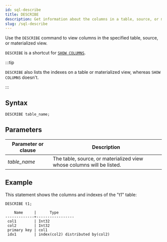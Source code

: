 ```yaml
---
id: sql-describe
title: DESCRIBE
description: Get information about the columns in a table, source, or materialized view.
slug: /sql-describe
---
```


Use the `DESCRIBE` command to view columns in the specified table, source, or materialized view.

`DESCRIBE` is a shortcut for [`SHOW COLUMNS`](sql-show-columns.md).

:::tip

`DESCRIBE` also lists the indexes on a table or materialized view, whereas `SHOW COLUMNS` doesn't.

:::


## Syntax

```sql
DESCRIBE table_name;
```
## Parameters
|Parameter or clause        | Description           |
|---------------------------|-----------------------|
|*table_name*               |The table, source, or materialized view whose columns will be listed.|


## Example

This statement shows the columns and indexes of the "t1" table:
```sql
DESCRIBE t1;
```
```
    Name     |      Type
-------------+-----------------
 col1        | Int32
 col2        | Int32
 primary key | col1
 idx1        | index(col2) distributed by(col2)
```
